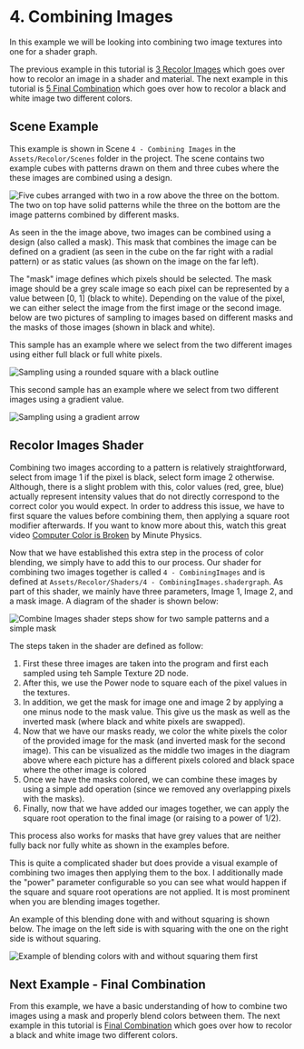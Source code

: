 # 4. Combining Images

In this example we will be looking into combining two image textures into one for a shader graph.

The previous example in this tutorial is [3 Recolor Images](3.RecoloringImages.md) which goes over how to recolor an image
in a shader and material. The next example in this tutorial is [5 Final Combination](5.FinalCombination.md) which goes
over how to recolor a black and white image two different colors.

## Scene Example

This example is shown in Scene `4 - Combining Images` in the `Assets/Recolor/Scenes` folder in the project. The scene contains
two example cubes with patterns drawn on them and three cubes where the these images are combined using a design.

![Five cubes arranged with two in a row above the three on the bottom. The two on top have solid patterns while the
three on the bottom are the image patterns combined by different masks.](imgs/Scene-4.png)

As seen in the the image above, two images can be combined using a design (also called a mask). This mask that combines
the image can be defined on a gradient (as seen in the cube on the far right with a radial pattern) or as static values
(as shown on the image on the far left).

The "mask" image defines which pixels should be selected. The mask image should be a grey scale image so each pixel can
be represented by a value between [0, 1] (black to white). Depending on the value of the pixel, we can either select the
image from the first image or the second image. below are two pictures of sampling to images based on different masks
and the masks of those images (shown in black and white).

This sample has an example where we select from the two different images using either full black or full white pixels.

![Sampling using a rounded square with a black outline](imgs/4-pattern-sample.png)

This second sample has an example where we select from two different images using a gradient value.

![Sampling using a gradient arrow](imgs/4-pattern-sample-arrow.png)

## Recolor Images Shader

Combining two images according to a pattern is relatively straightforward, select from image 1 if the pixel is black,
select form image 2 otherwise. Although, there is a slight problem with this, color values (red, gree, blue) actually
represent intensity values that do not directly correspond to the correct color you would expect. In order to address
this issue, we have to first square the values before combining them, then applying a square root modifier afterwards.
If you want to know more about this, watch this great video [Computer Color is Broken](https://youtu.be/LKnqECcg6Gw) by Minute Physics.

Now that we have established this extra step in the process of color blending, we simply have to add this to our
process. Our shader for combining two images together is called `4 - CombiningImages` and is defined at
`Assets/Recolor/Shaders/4 - CombiningImages.shadergraph`. As part of this shader, we mainly have three parameters, Image 1,
Image 2, and a mask image. A diagram of the shader is shown below:

![Combine Images shader steps show for two sample patterns and a simple mask](imgs/4-CombineImageShader.png)

The steps taken in the shader are defined as follow:

1. First these three images are taken into the program and first each sampled using teh Sample Texture 2D node.
2. After this, we use the Power node to square each of the pixel values in the textures.
3. In addition, we get the mask for image one and image 2 by applying a one minus node to the mask value. This give us
   the mask as well as the inverted mask (where black and white pixels are swapped).
4. Now that we have our masks ready, we color the white pixels the color of the provided image for the mask (and
   inverted mask for the second image). This can be visualized as the middle two images in the diagram above where each
   picture has a different pixels colored and black space where the other image is colored
5. Once we have the masks colored, we can combine these images by using a simple add operation (since we removed any
   overlapping pixels with the masks).
6. Finally, now that we have added our images together, we can apply the square root operation to the final image (or
   raising to a power of 1/2).

This process also works for masks that have grey values that are neither fully back nor fully white as shown in the
examples before.

This is quite a complicated shader but does provide a visual example of combining two images then applying them to the
box. I additionally made the "power" parameter configurable so you can see what would happen if the square and square
root operations are not applied. It is most prominent when you are blending images together.

An example of this blending done with and without squaring is shown below. The image on the left side is with squaring
with the one on the right side is without squaring.

![Example of blending colors with and without squaring them first](imgs/WithWithoutSquaring.png)

## Next Example - Final Combination

From this example, we have a basic understanding of how to combine two images using a mask and properly blend colors
between them. The next example in this tutorial is [Final Combination](5.FinalCombination.md) which goes
over how to recolor a black and white image two different colors.
